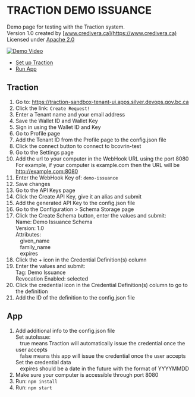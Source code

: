 # TRACTION DEMO ISSUANCE

Demo page for testing with the Traction system.  
Version 1.0 created by [www.credivera.ca](https://www.credivera.ca)  
Licensed under [Apache 2.0](https://www.apache.org/licenses/LICENSE-2.0)

[![Demo Video](https://img.youtube.com/vi/OI1JIt91K8g/0.jpg)](https://youtu.be/OI1JIt91K8g)

 - [Set up Traction](#Traction)
 - [Run App](#App)

## Traction
1. Go to: https://traction-sandbox-tenant-ui.apps.silver.devops.gov.bc.ca
2. Click the link:  `Create Request!`
3. Enter a Tenant name and your email address
4. Save the Wallet ID and Wallet Key
5. Sign in using the Wallet ID and Key
6. Go to Profile page
7. Add the Tenant ID from the Profile page to the config.json file
8. Click the connect button to connect to bcovrin-test
9. Go to the Settings page
10. Add the url to your computer in the WebHook URL using the port 8080  
  For example, if your computer is example.com then the URL will be http://example.com:8080
11. Enter the WebHook Key of: `demo-issuance`
12. Save changes
13. Go to the API Keys page
14. Click the Create API Key, give it an alias and submit
15. Add the generated API Key to the config.json file
16. Go to the Configuration > Schema Storage page
17. Click the Create Schema button, enter the values and submit:  
  Name: Demo Issuance Schema  
  Version: 1.0  
  Attributes:  
    &nbsp;&nbsp;&nbsp;given_name  
    &nbsp;&nbsp;&nbsp;family_name  
    &nbsp;&nbsp;&nbsp;expires
18. Click the + icon in the Credential Definition(s) column
19. Enter the values and submit:  
  Tag: Demo Issuance  
  Revocation Enabled: selected
20. Click the credential icon in the Credential Definition(s) column to go to the definition
21. Add the ID of the definition to the config.json file

## App
1. Add additional info to the config.json file  
  Set autoIssue:  
    &nbsp;&nbsp;&nbsp;true means Traction will automatically issue the credential once the user accepts  
    &nbsp;&nbsp;&nbsp;false means this app will issue the credential once the user accepts  
  Set the credential data  
  &nbsp;&nbsp;&nbsp;expires should be a date in the future with the format of YYYYMMDD
2. Make sure your computer is accessible through port 8080
3. Run: `npm install`
4. Run: `npm start`